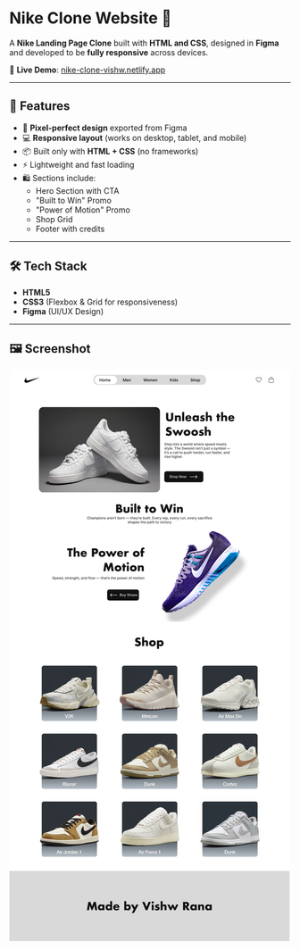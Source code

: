 # Nike Clone Website 👟

A **Nike Landing Page Clone** built with **HTML and CSS**, designed in **Figma** and developed to be **fully responsive** across devices.  

🔗 **Live Demo**: [nike-clone-vishw.netlify.app](https://nike-clone-vishw.netlify.app/)

---

## 🚀 Features
- 🎨 **Pixel-perfect design** exported from Figma  
- 💻 **Responsive layout** (works on desktop, tablet, and mobile)  
- 📦 Built only with **HTML + CSS** (no frameworks)  
- ⚡ Lightweight and fast loading  
- 🛍️ Sections include:
  - Hero Section with CTA
  - "Built to Win" Promo
  - "Power of Motion" Promo
  - Shop Grid
  - Footer with credits  

---

## 🛠️ Tech Stack
- **HTML5**
- **CSS3** (Flexbox & Grid for responsiveness)
- **Figma** (UI/UX Design)  

---


## 🖼️ Screenshot

![Nike Clone Screenshot](images/screenshot.png)
